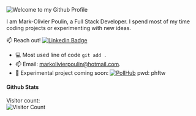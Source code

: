 <img src="https://github.com/BrunnerLivio/brunnerlivio/blob/master/images/welcome.png?raw=true" style="max-width: 100%;" alt="Welcome to my Github Profile" />

I am Mark-Olivier Poulin, a Full Stack Developer. I spend most of my time coding projects or experimenting with new ideas.

:mailbox: Reach out!
[![Linkedin Badge](https://img.shields.io/badge/MarkOlivier_Poulin-0077B5?style=for-the-badge&logo=linkedin&logoColor=white)](https://www.linkedin.com/in/mark-olivier-poulin-913aaa170/)

<!-- TODO: Add last video link -->

<!-- - 🔭 I’m currently working at @Vooban -->
- :computer: Most used line of code `git add .`
- 📫 Email: markolivierpoulin@hotmail.com.
- 🚧 Experimental project coming soon: [![PollHub](https://img.shields.io/badge/-PollHub-yellow)](https://www.beta.pollhub.io) pwd: phftw

#### Github Stats

Visitor count: </br> 
![Visitor Count](https://profile-counter.glitch.me/Markol17/count.svg)

<!--START_SECTION:waka-->
<!--END_SECTION:waka-->


